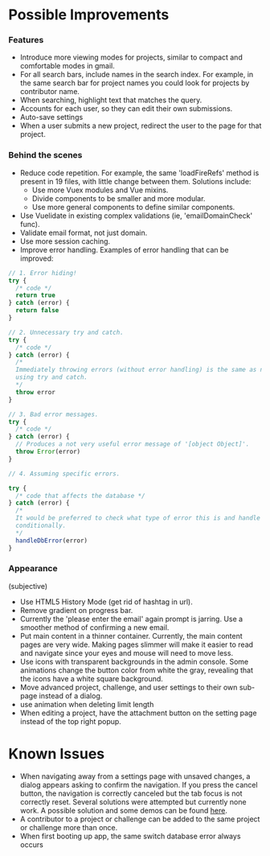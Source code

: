 # Possible Improvements


### Features

* Introduce more viewing modes for projects, similar to compact and comfortable
modes in gmail.
* For all search bars, include names in the search index. For example, in the
same search bar for project names you could look for projects by contributor name.
* When searching, highlight text that matches the query.
* Accounts for each user, so they can edit their own submissions.
* Auto-save settings
* When a user submits a new project, redirect the user to the page for that project.

### Behind the scenes

* Reduce code repetition. For example, the same 'loadFireRefs' method is present
in 19 files, with little change between them. Solutions include:
  * Use more Vuex modules and Vue mixins.
  * Divide components to be smaller and more modular.
  * Use more general components to define similar components.
* Use Vuelidate in existing complex validations (ie, 'emailDomainCheck' func).
* Validate email format, not just domain.
* Use more session caching.
* Improve error handling. Examples of error handling that can be improved:


```JavaScript
// 1. Error hiding!
try {
  /* code */
  return true
} catch (error) {
  return false
}

// 2. Unnecessary try and catch.
try {
  /* code */
} catch (error) {
  /*
  Immediately throwing errors (without error handling) is the same as not
  using try and catch.
  */
  throw error
}

// 3. Bad error messages.
try {
  /* code */
} catch (error) {
  // Produces a not very useful error message of '[object Object]'.
  throw Error(error)
}

// 4. Assuming specific errors.

try {
  /* code that affects the database */
} catch (error) {
  /*
  It would be preferred to check what type of error this is and handle
  conditionally.
  */
  handleDbError(error)
}


```

### Appearance

(subjective)

* Use HTML5 History Mode (get rid of hashtag in url).
* Remove gradient on progress bar.
* Currently the 'please enter the email' again prompt is jarring. Use a smoother
method of confirming a new email.
* Put main content in a thinner container. Currently, the main content pages are
very wide. Making pages slimmer will make it easier to read and navigate since
your eyes and mouse will need to move less.
* Use icons with transparent backgrounds in the admin console. Some animations change the
button color from white the gray, revealing that the icons have a white square
background.
* Move advanced project, challenge, and user settings to their own sub-page
instead of a dialog.
* use animation when deleting
limit length 
* When editing a project, have the attachment button on the setting page instead of
 the top right popup.

# Known Issues

* When navigating away from a settings page with unsaved changes, a dialog appears
asking to confirm the navigation. If you press the cancel button, the navigation
is correctly canceled but the tab focus is not correctly reset. Several solutions
were attempted but currently none work. A possible solution and some demos can
be found [here](https://forum.vuejs.org/t/how-do-you-prevent-router-link-from-being-focused-when-navigation-is-cancelled/101030/5).
* A contributor to a project or challenge can be added to the same project or challenge
more than once.
* When first booting up app, the same switch database error always occurs
